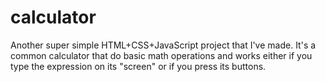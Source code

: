 # calculator
 Another super simple HTML+CSS+JavaScript project that I've made. It's a common calculator that do basic math operations and works either if you type the expression on its "screen" or if you press its buttons. 
